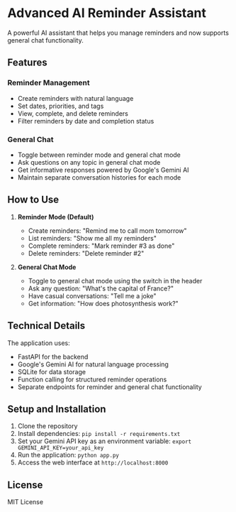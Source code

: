 # Advanced AI Reminder Assistant

A powerful AI assistant that helps you manage reminders and now supports general chat functionality.

## Features

### Reminder Management
- Create reminders with natural language
- Set dates, priorities, and tags
- View, complete, and delete reminders
- Filter reminders by date and completion status

### General Chat
- Toggle between reminder mode and general chat mode
- Ask questions on any topic in general chat mode
- Get informative responses powered by Google's Gemini AI
- Maintain separate conversation histories for each mode

## How to Use

1. **Reminder Mode (Default)**
   - Create reminders: "Remind me to call mom tomorrow"
   - List reminders: "Show me all my reminders"
   - Complete reminders: "Mark reminder #3 as done"
   - Delete reminders: "Delete reminder #2"

2. **General Chat Mode**
   - Toggle to general chat mode using the switch in the header
   - Ask any question: "What's the capital of France?"
   - Have casual conversations: "Tell me a joke"
   - Get information: "How does photosynthesis work?"

## Technical Details

The application uses:
- FastAPI for the backend
- Google's Gemini AI for natural language processing
- SQLite for data storage
- Function calling for structured reminder operations
- Separate endpoints for reminder and general chat functionality

## Setup and Installation

1. Clone the repository
2. Install dependencies: `pip install -r requirements.txt`
3. Set your Gemini API key as an environment variable: `export GEMINI_API_KEY=your_api_key`
4. Run the application: `python app.py`
5. Access the web interface at `http://localhost:8000`

## License

MIT License
